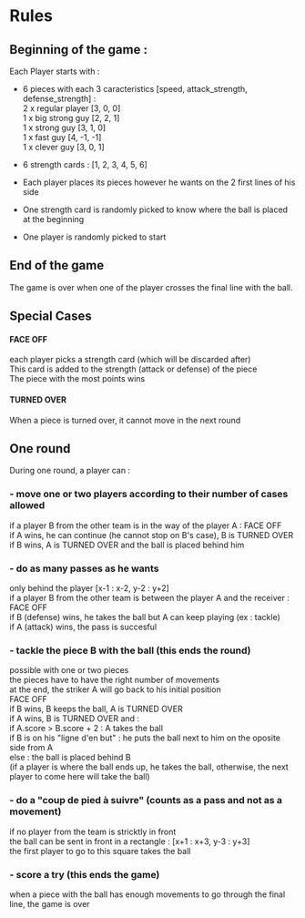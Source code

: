 # Rules

## Beginning of the game : 

Each Player starts with : 

- 6 pieces with each 3 caracteristics [speed, attack_strength, defense_strength] :   
2 x regular player [3, 0, 0]  
1 x big strong guy [2, 2, 1]  
1 x strong guy [3, 1, 0]  
1 x fast guy [4, -1, -1]  
1 x clever guy [3, 0, 1]  

- 6 strength cards : [1, 2, 3, 4, 5, 6]

- Each player places its pieces however he wants on the 2 first lines of his side

- One strength card is randomly picked to know where the ball is placed at the beginning

- One player is randomly picked to start

## End of the game

The game is over when one of the player crosses the final line with the ball.

## Special Cases

#### FACE OFF
each player picks a strength card (which will be discarded after)  
This card is added to the strength (attack or defense) of the piece  
The piece with the most points wins

#### TURNED OVER
When a piece is turned over, it cannot move in the next round

## One round

During one round, a player can : 

### - move one or two players according to their number of cases allowed
if a player B from the other team is in the way of the player A : FACE OFF   
 if A wins, he can continue (he cannot stop on B's case), B is TURNED OVER  
 if B wins, A is TURNED OVER and the ball is placed behind him


### - do as many passes as he wants 
only behind the player [x-1 : x-2, y-2 : y+2]  
if a player B from the other team is between the player A and the receiver : FACE OFF    
 if B (defense) wins, he takes the ball but A can keep playing (ex : tackle)  
 if A (attack) wins, the pass is succesful  


### - tackle the piece B with the ball (this ends the round)
possible with one or two pieces  
the pieces have to have the right number of movements  
at the end, the striker A will go back to his initial position  
FACE OFF    
if B wins, B keeps the ball, A is TURNED OVER  
if A wins, B is TURNED OVER and :   
  if A.score > B.score + 2 : A takes the ball  
  if B is on his "ligne d'en but" : he puts the ball next to him on the oposite side from A  
  else : the ball is placed behind B   
  (if a player is where the ball ends up, he takes the ball, otherwise, the next player to come here will take the ball)   

### - do a "coup de pied à suivre" (counts as a pass and not as a movement)
if no player from the team is stricktly in front  
the ball can be sent in front in a rectangle : [x+1 : x+3, y-3 : y+3]  
the first player to go to this square takes the ball

### - score a try (this ends the game)
when a piece with the ball has enough movements to go through the final line, the game is over
